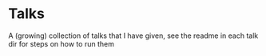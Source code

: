 # Talks
A (growing) collection of talks that I have given, see the readme in each talk dir for steps on how to run them
